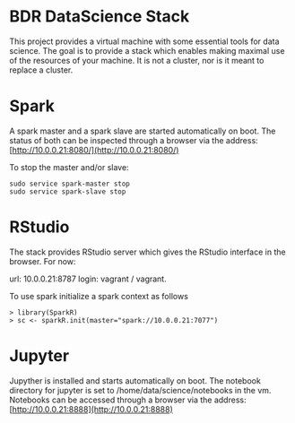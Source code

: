 # BDR DataScience Stack

This project provides a virtual machine with some essential tools for data
science. The goal is to provide a stack which enables making maximal use of the
resources of your machine. It is not a cluster, nor is it meant to replace a
cluster.

# Spark

A spark master and a spark slave are started automatically on boot. The status
of both can be inspected through a browser via the address: [http://10.0.0.21:8080/](http://10.0.0.21:8080/)

To stop the master and/or slave:

    sudo service spark-master stop
    sudo service spark-slave stop

# RStudio

The stack provides RStudio server which gives the RStudio interface in the
browser. For now:

  url: 10.0.0.21:8787
login: vagrant / vagrant.

To use spark initialize a spark context as follows
    
    > library(SparkR)
    > sc <- sparkR.init(master="spark://10.0.0.21:7077")
    
# Jupyter

Jupyther is installed and starts automatically on boot. The notebook directory
for jupyter is set to /home/data/science/notebooks in the vm. Notebooks can be
accessed through a browser via the address: [http://10.0.0.21:8888](http://10.0.0.21:8888)
